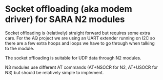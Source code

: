 # Socket offloading (aka modem driver) for SARA N2 modules

Socket offloading is (relatively) straight forward but requires some extra
care. For the AQ project we are using an UART extender running on I2C so there
are a few extra hoops and loops we have to go through when talking to the module.

The socket offloading is suitable for UDP data through N2 modules.

N3 modules use different AT commands (AT+NSOCR for N2, AT+USOCR for N3) but should
be relatively simple to implement.

